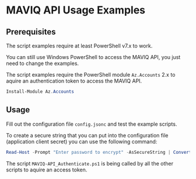 # MAVIQ API Usage Examples

## Prerequisites

The script examples require at least PowerShell v7.x to work.

You can still use Windows PowerShell to access the MAVIQ API, you just need to change the examples.

The script examples require the PowerShell module `Az.Accounts` 2.x to aquire an authentication token to access the MAVIQ API.

```powershell
Install-Module Az.Accounts
```

## Usage

Fill out the configuration file `config.jsonc` and test the example scripts.

To create a secure string that you can put into the configuration file (application client secret) you can use the following command:

```powershell
Read-Host -Prompt "Enter password to encrypt" -AsSecureString | ConvertFrom-SecureString
```

The script `MAVIQ-API_Authenticate.ps1` is being called by all the other scripts to aquire an access token.
